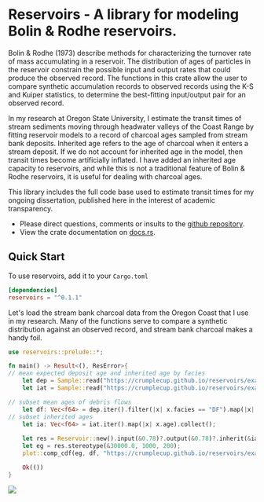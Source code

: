 # Reservoirs - A library for modeling Bolin & Rodhe reservoirs.
Bolin & Rodhe (1973) describe methods for characterizing the turnover rate of mass accumulating in a reservoir.
The distribution of ages of particles in the reservoir constrain the possible input and output rates that could
produce the observed record.  The functions in this crate allow the user to compare synthetic accumulation records to
observed records using the K-S and Kuiper statistics, to determine the best-fitting input/output pair for an observed record.

In my research at Oregon State University, I estimate the transit times of stream sediments moving through headwater valleys
of the Coast Range by fitting reservoir models to a record of charcoal ages sampled from stream bank deposits.  Inherited age
refers to the age of charcoal when it enters a stream deposit.  If we do not account for inherited age in the model, then transit times
become artificially inflated.  I have added an inherited age capacity to reservoirs, and while this is not a traditional feature
of Bolin & Rodhe reservoirs, it is useful for dealing with charcoal ages.

This library includes the full code base used to estimate transit times for my ongoing dissertation, published here in the interest
of academic transparency.

 - Please direct questions, comments or insults to the [github repository](https://github.com/crumplecup/reservoirs).
 - View the crate documentation on [docs.rs](https://docs.rs/reservoirs/).

 ## Quick Start

To use reservoirs, add it to your `Cargo.toml`
```toml
[dependencies]
reservoirs = "^0.1.1"
```

Let's load the stream bank charcoal data from the Oregon Coast that I use 
in my research.  Many of the functions serve to compare a synthetic distribution 
against an observed record, and stream bank charcoal makes a handy foil.

```rust
use reservoirs::prelude::*;

fn main() -> Result<(), ResError>{
// mean expected deposit age and inherited age by facies
    let dep = Sample::read("https://crumplecup.github.io/reservoirs/examples/dep.csv")?;
    let iat = Sample::read("https://crumplecup.github.io/reservoirs/examples/iat.csv")?;

// subset mean ages of debris flows
    let df: Vec<f64> = dep.iter().filter(|x| x.facies == "DF").map(|x| x.age).collect();
// subset inherited ages
    let ia: Vec<f64> = iat.iter().map(|x| x.age).collect();
    
    let res = Reservoir::new().input(&0.78)?.output(&0.78)?.inherit(&ia);
    let eg = res.stereotype(&30000.0, 1000, 200);
    plot::comp_cdf(eg, df, "https://crumplecup.github.io/reservoirs/examples/df_cdf.png");

    Ok(())
}

```
![]("https://crumplecup.github.io/reservoirs/examples/df_cdf.png")